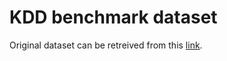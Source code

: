 # KDD benchmark dataset

Original dataset can be retreived from this [link](caragea-2014).

[caragea-2014]: https://www.dropbox.com/s/laz6csn8obqqh43/kpdata.tgz
